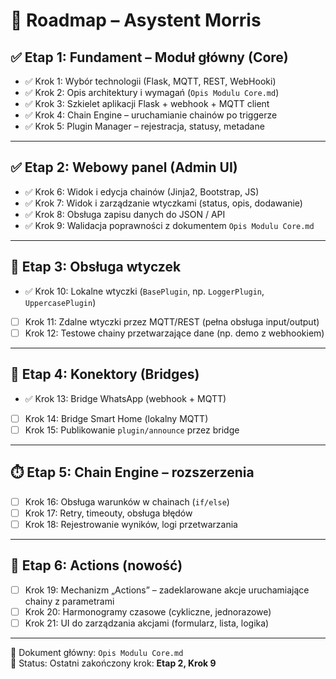 # 📍 Roadmap – Asystent Morris

## ✅ Etap 1: Fundament – Moduł główny (Core)

- ✅ Krok 1: Wybór technologii (Flask, MQTT, REST, WebHooki)
- ✅ Krok 2: Opis architektury i wymagań (`Opis Modulu Core.md`)
- ✅ Krok 3: Szkielet aplikacji Flask + webhook + MQTT client
- ✅ Krok 4: Chain Engine – uruchamianie chainów po triggerze
- ✅ Krok 5: Plugin Manager – rejestracja, statusy, metadane

---

## ✅ Etap 2: Webowy panel (Admin UI)

- ✅ Krok 6: Widok i edycja chainów (Jinja2, Bootstrap, JS)
- ✅ Krok 7: Widok i zarządzanie wtyczkami (status, opis, dodawanie)
- ✅ Krok 8: Obsługa zapisu danych do JSON / API
- ✅ Krok 9: Walidacja poprawności z dokumentem `Opis Modulu Core.md`

---

## 🧪 Etap 3: Obsługa wtyczek

- ✅ Krok 10: Lokalne wtyczki (`BasePlugin`, np. `LoggerPlugin`, `UppercasePlugin`)
- [ ] Krok 11: Zdalne wtyczki przez MQTT/REST (pełna obsługa input/output)
- [ ] Krok 12: Testowe chainy przetwarzające dane (np. demo z webhookiem)

---

## 🔌 Etap 4: Konektory (Bridges)

- ✅ Krok 13: Bridge WhatsApp (webhook + MQTT)
- [ ] Krok 14: Bridge Smart Home (lokalny MQTT)
- [ ] Krok 15: Publikowanie `plugin/announce` przez bridge

---

## ⏱️ Etap 5: Chain Engine – rozszerzenia

- [ ] Krok 16: Obsługa warunków w chainach (`if/else`)
- [ ] Krok 17: Retry, timeouty, obsługa błędów
- [ ] Krok 18: Rejestrowanie wyników, logi przetwarzania

---

## 🧭 Etap 6: Actions (nowość)

- [ ] Krok 19: Mechanizm „Actions” – zadeklarowane akcje uruchamiające chainy z parametrami
- [ ] Krok 20: Harmonogramy czasowe (cykliczne, jednorazowe)
- [ ] Krok 21: UI do zarządzania akcjami (formularz, lista, logika)

---

📄 Dokument główny: `Opis Modulu Core.md`  
📝 Status: Ostatni zakończony krok: **Etap 2, Krok 9**
